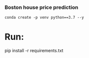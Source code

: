 ### Boston house price prediction




``` 
conda create -p venv python==3.7 --y
```
 # Run:

pip install -r requirements.txt
